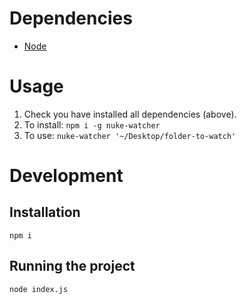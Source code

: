 # Dependencies
- [Node](https://nodejs.org/en/download/)

# Usage
1. Check you have installed all dependencies (above).
1. To install: `npm i -g nuke-watcher`
1. To use: `nuke-watcher '~/Desktop/folder-to-watch'`

# Development
## Installation
`npm i`

## Running the project
`node index.js`
